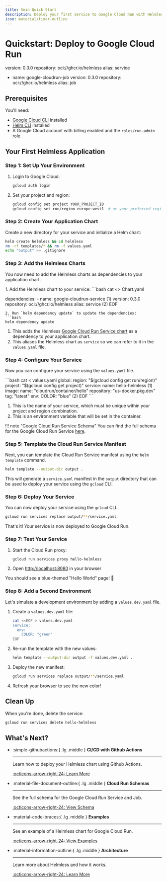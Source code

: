 ```yaml
---
title: 5min Quick Start
description: Deploy your first service to Google Cloud Run with Helmless in 5 minutes
icon: material/timer-outline
---
```


# Quickstart: Deploy to Google Cloud Run

   version: 0.3.0
   repository: oci://ghcr.io/helmless
   alias: service
- name: google-cloudrun-job
   version: 0.3.0
   repository: oci://ghcr.io/helmless
   alias: job


## Prerequisites

You'll need:

- [Google Cloud CLI](https://cloud.google.com/sdk/docs/install) installed
- [Helm CLI](https://helm.sh/docs/intro/install/) installed
- A Google Cloud account with billing enabled and the `roles/run.admin` role

## Your First Helmless Application

### Step 1: Set Up Your Environment

1. Login to Google Cloud:
   ```bash
   gcloud auth login
   ```

2. Set your project and region:
   ```bash
   gcloud config set project YOUR_PROJECT_ID
   gcloud config set run/region europe-west1  # or your preferred region
   ```

### Step 2: Create Your Application Chart

Create a new directory for your service and initialize a Helm chart:

```bash
helm create helmless && cd helmless
rm -rf templates/* && rm -f values.yaml
echo "output" >> .gitignore
```


### Step 3: Add the Helmless Charts

You now need to add the Helmless charts as dependencies to your application chart.

<div class="annotate" markdown>
1. Add the Helmless chart to your service:
   ```bash
   cat <<EOF >> Chart.yaml

   dependencies:
     - name: google-cloudrun-service (1)
       version: 0.3.0
       repository: oci://ghcr.io/helmless
       alias: service (2)
   EOF
   ```
2. Run `helm dependency update` to update the dependencies:
   ```bash
   helm dependency update
   ```
</div>

1. This adds the Helmless [Google Cloud Run Service chart](../schemas/index.md) as a dependency to your application chart.
2. This aliases the Helmless chart as `service` so we can refer to it in the `values.yaml` file.

### Step 4: Configure Your Service

Now you can configure your service using the `values.yaml` file.

<div class="annotate" markdown>
```bash
cat <<EOF > values.yaml
global:
  region: "$(gcloud config get run/region)"
  project: "$(gcloud config get project)"
service:
  name: hello-helmless (1)
  image:
    name: "cloudrun/container/hello"
    repository: "us-docker.pkg.dev"
    tag: "latest"
  env:
    COLOR: "blue" (2)
EOF
```
</div>

1. This is the name of your service, which must be unique within your project and region combination.
2. This is an environment variable that will be set in the container.

!!! note "Google Cloud Run Service Schema"
    You can find the full schema for the Google Cloud Run Service [here](../schemas/index.md).

### Step 5: Template the Cloud Run Service Manifest

Next, you can template the Cloud Run Service manifest using the `helm template` command.

```bash
helm template --output-dir output .
```

This will generate a `service.yaml` manifest in the `output` directory that can be used to deploy your service using the `gcloud` CLI.

### Step 6: Deploy Your Service

You can now deploy your service using the `gcloud` CLI.

```bash
gcloud run services replace output/**/service.yaml
```

That's it! Your service is now deployed to Google Cloud Run.

### Step 7: Test Your Service

1. Start the Cloud Run proxy:
   ```bash
   gcloud run services proxy hello-helmless
   ```
<!-- markdown-link-check-disable-next-line -->
2. Open [http://localhost:8080](http://localhost:8080) in your browser

You should see a blue-themed "Hello World" page! 🎉

### Step 8: Add a Second Environment

Let's simulate a development environment by adding a `values.dev.yaml` file.

1. Create a `values.dev.yaml` file:
   ```bash
   cat <<EOF > values.dev.yaml
   service:
     env:
       COLOR: "green"
   EOF
   ```

2. Re-run the template with the new values:
   ```bash
   helm template --output-dir output -f values.dev.yaml .
   ```

3. Deploy the new manifest:
   ```bash
   gcloud run services replace output/**/service.yaml
   ```

4. Refresh your browser to see the new color!

## Clean Up

When you're done, delete the service:

```bash
gcloud run services delete hello-helmless
```

## What's Next?

<div class="grid cards" markdown>

-   :simple-githubactions:{ .lg .middle } __CI/CD with Github Actions__

    ---

    Learn how to deploy your Helmless chart using Github Actions.

    [:octicons-arrow-right-24: Learn More](./ci-cd.md)

-   :material-file-document-outline:{ .lg .middle } __Cloud Run Schemas__

    ---

    See the full schema for the Google Cloud Run Service and Job.

    [:octicons-arrow-right-24: View Schema](../schemas/index.md)

-   :material-code-braces:{ .lg .middle } __Examples__

    ---

    See an example of a Helmless chart for Google Cloud Run.

    [:octicons-arrow-right-24: View Examples](./examples.md)

-   :material-information-outline:{ .lg .middle } __Architecture__

    ---

    Learn more about Helmless and how it works.

    [:octicons-arrow-right-24: Learn More](../helmless/architecture.md)

</div>
